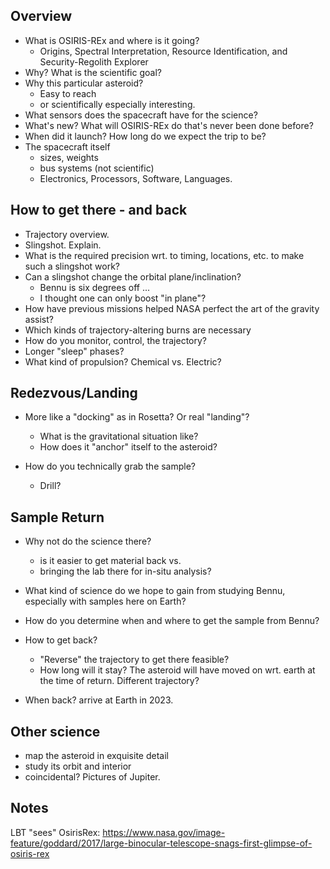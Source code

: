 Overview
-------------------------------------------

* What is OSIRIS-REx and where is it going?
  - Origins, Spectral Interpretation, Resource Identification, and Security-Regolith Explorer
* Why? What is the scientific goal?
* Why this particular asteroid?
  - Easy to reach 
  - or scientifically especially interesting.
* What sensors does the spacecraft have for the science?
* What's new? What will OSIRIS-REx do that's never been done before?
* When did it launch? How long do we expect the trip to be?
* The spacecraft itself
  - sizes, weights
  - bus systems (not scientific) 
  - Electronics, Processors, Software, Languages.


How to get there - and back
-------------------------------------------------------

* Trajectory overview.
* Slingshot. Explain.
* What is the required precision wrt. to timing, locations, etc.
  to make such a slingshot work?
* Can a slingshot change the orbital plane/inclination?  
  - Bennu is six degrees off ... 
  - I thought one can only boost "in plane"?
* How have previous missions helped NASA perfect the art of the gravity assist?
* Which kinds of trajectory-altering burns are necessary
* How do you monitor, control, the trajectory?
* Longer "sleep" phases?
* What kind of propulsion? Chemical vs. Electric?


Redezvous/Landing
------------------------------------------------------
* More like a "docking" as in Rosetta? Or real "landing"?
  - What is the gravitational situation like?
  - How does it "anchor" itself to the asteroid?
  
* How do you technically grab the sample? 
  - Drill?

Sample Return
------------------------------------------
* Why not do the science there?
  - is it easier to get material back vs.
  - bringing the lab there for in-situ analysis?
* What kind of science do we hope to gain from studying Bennu, 
  especially with samples here on Earth?
* How do you determine when and where to get the sample from Bennu?

* How to get back? 
  - "Reverse" the trajectory to get there feasible?
  - How long will it stay? The asteroid will have moved on wrt. earth
    at the time of return. Different trajectory?

* When back? arrive at Earth in 2023.

Other science
--------------------------------------------
* map the asteroid in exquisite detail
* study its orbit and interior
* coincidental? Pictures of Jupiter.

Notes
----------------------------------------------
LBT "sees" OsirisRex:
  https://www.nasa.gov/image-feature/goddard/2017/large-binocular-telescope-snags-first-glimpse-of-osiris-rex